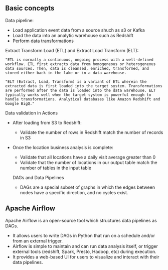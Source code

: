 
## Basic concepts
Data pipeline: 
- Load application event data from a source shuch as s3 or Kafka
- Load the data into an analytic warehouse such as Redshift
- Perform data transformations 


Extract Transform Load (ETL) and Extract Load Transform (ELT):
```
"ETL is normally a continuous, ongoing process with a well-defined workflow. ETL first extracts data from homogeneous or heterogeneous data sources. Then, data is cleansed, enriched, transformed, and stored either back in the lake or in a data warehouse.

"ELT (Extract, Load, Transform) is a variant of ETL wherein the extracted data is first loaded into the target system. Transformations are performed after the data is loaded into the data warehouse. ELT typically works well when the target system is powerful enough to handle transformations. Analytical databases like Amazon Redshift and Google BigQ."
```

Data validation in Actions
- After loading from S3 to Redshift:
  - Validate the number of rows in Redshift match the number of records in S3
- Once the location business analysis is complete:
  - Validate that all locations have a daily visit average greater than 0
  - Validate that the number of locations in our output table match the number of tables in the input table
  
  DAGs and Data Pipelines
  - DAGs are a special subset of graphs in which the edges between nodes have a specific direction, and no cycles exist.
  
## Apache Airflow
Apache Airflow is an open-source tool which structures data pipelines as DAGs.
- It allows users to write DAGs in Python that run on a schedule and/or from an external trigger. 
- Airflow is simple to maintain and can run data analysis itself, or trigger external tools (redshift, Spark, Presto, Hadoop, etc) during execution.
- It provides a web-based UI for users to visualize and interact with their data pipelines.

